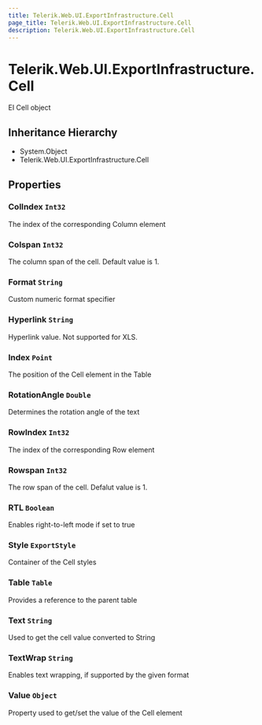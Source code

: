 ```yaml
---
title: Telerik.Web.UI.ExportInfrastructure.Cell
page_title: Telerik.Web.UI.ExportInfrastructure.Cell
description: Telerik.Web.UI.ExportInfrastructure.Cell
---
```


# Telerik.Web.UI.ExportInfrastructure.Cell

EI Cell object

## Inheritance Hierarchy

* System.Object
* Telerik.Web.UI.ExportInfrastructure.Cell

## Properties

###  ColIndex `Int32`

The index of the corresponding Column element

###  Colspan `Int32`

The column span of the cell. Default value is 1.

###  Format `String`

Custom numeric format specifier

###  Hyperlink `String`

Hyperlink value. Not supported for XLS.

###  Index `Point`

The position of the Cell element in the Table

###  RotationAngle `Double`

Determines the rotation angle of the text

###  RowIndex `Int32`

The index of the corresponding Row element

###  Rowspan `Int32`

The row span of the cell. Defalut value is 1.

###  RTL `Boolean`

Enables right-to-left mode if set to true

###  Style `ExportStyle`

Container of the Cell styles

###  Table `Table`

Provides a reference to the parent table

###  Text `String`

Used to get the cell value converted to String

###  TextWrap `String`

Enables text wrapping, if supported by the given format

###  Value `Object`

Property used to get/set the value of the Cell element

